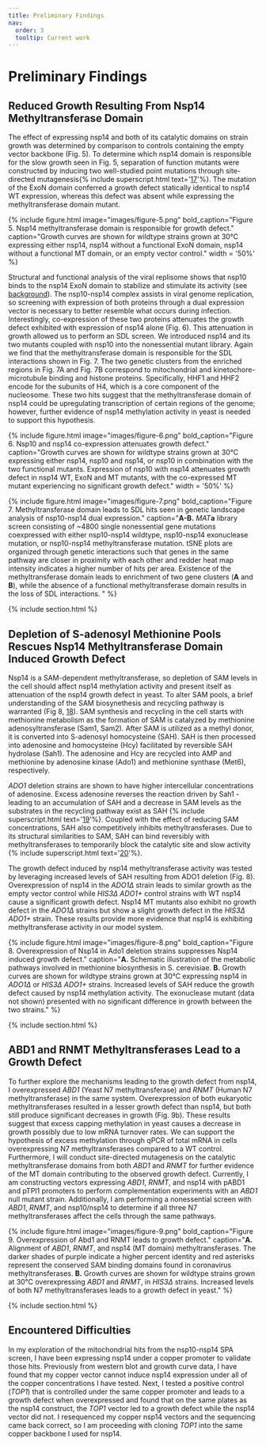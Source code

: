 ```yaml
---
title: Preliminary Findings
nav:
  order: 3
  tooltip: Current work
---
```


# Preliminary Findings
## Reduced Growth Resulting From Nsp14 Methyltransferase Domain
The effect of expressing nsp14 and both of its catalytic domains on strain growth was determined by comparison to controls containing the empty vector backbone (Fig. 5). To determine which nsp14 domain is responsible for the slow growth seen in Fig. 5, separation of function mutants were constructed by inducing two well-studied point mutations through site-directed mutagenesis{% include superscript.html text='[17](https://doi.org/10.1073/pnas.0808790106)'%}. The mutation of the ExoN domain conferred a growth defect statically identical to nsp14 WT expression, whereas this defect was absent while expressing the methyltransferase domain mutant.

{%
  include figure.html
  image="images/figure-5.png"
  bold_caption="Figure 5. Nsp14 methyltransferase domain is responsible for growth defect."
  caption="Growth curves are shown for wildtype strains grown at 30°C expressing either nsp14, nsp14 without a functional ExoN domain, nsp14 without a functional MT domain, or an empty vector control."
  width = '50%'
%}

Structural and functional analysis of the viral replisome shows that nsp10 binds to the nsp14 ExoN domain to stabilize and stimulate its activity (see [background](background)). The nsp10-nsp14 complex assists in viral genome replication, so screening with expression of both proteins through a dual expression vector is necessary to better resemble what occurs during infection. Interestingly, co-expression of these two proteins attenuates the growth defect exhibited with expression of nsp14 alone (Fig. 6). This attenuation in growth allowed us to perform an SDL screen. We introduced nsp14 and its two mutants coupled with nsp10 into the nonessential mutant library. Again we find that the methyltransferase domain is responsible for the SDL interactions shown in Fig. 7. The two genetic clusters from the enriched regions in Fig. 7A and Fig. 7B correspond to mitochondrial and kinetochore-microtubule binding and histone proteins. Specifically, HHF1 and HHF2 encode for the subunits of H4, which is a core component of the nucleosome. These two hits suggest that the methyltransferase domain of nsp14 could be upregulating transcription of certain regions of the genome; however, further evidence of nsp14 methylation activity in yeast is needed to support this hypothesis.

{%
  include figure.html
  image="images/figure-6.png"
  bold_caption="Figure 6. Nsp10 and nsp14 co-expression attenuates growth defect."
  caption="Growth curves are shown for wildtype strains grown at 30°C expressing either nsp14, nsp10 and nsp14, or nsp10 in combination with the two functional mutants. Expression of nsp10 with nsp14 attenuates growth defect in nsp14 WT, ExoN and MT mutants, with the co-expressed MT mutant experiencing no significant growth defect."
  width = '50%'
%}

{%
  include figure.html
  image="images/figure-7.png"
  bold_caption="Figure 7. Methyltransferase domain leads to SDL hits seen in genetic landscape analysis of nsp10-nsp14 dual expression."
  caption="**A-B.** <i>MAT</i><b>a</b> library screen consisting of ~4800 single nonessential gene mutations coexpressed with either nsp10-nsp14 wildtype, nsp10-nsp14 exonuclease mutation, or nsp10-nsp14 methyltransferase mutation. tSNE plots are organized through genetic interactions such that genes in the same pathway are closer in proximity with each other and redder heat map intensity indicates a higher number of hits per area. Existence of the methyltransferase domain leads to enrichment of two gene clusters (**A** and **B**), while the absence of a functional methyltransferase domain results in the loss of SDL interactions. "
%}

{% include section.html %}
## Depletion of S-adenosyl Methionine Pools Rescues Nsp14 Methyltransferase Domain Induced Growth Defect
Nsp14 is a SAM-dependent methyltransferase, so depletion of SAM levels in the cell should affect nsp14 methylation activity and present itself as attenuation of the nsp14 growth defect in yeast. To alter SAM pools, a brief understanding of the SAM biosynethesis and recycling pathway is warranted (Fig 8, [18](https://doi.org/10.1007/s00253-012-4261-3)). SAM synthesis and recycling in the cell starts with methionine metabolism as the formation of SAM is catalyzed by methionine adenosyltransferase (Sam1, Sam2). After SAM is utilized as a methyl donor, it is converted into S-adenosyl homocysteine (SAH). SAH is then processed into adenosine and homocysteine (Hcy) facilitated by reversible SAH hydrolase (Sah1). The adenosine and Hcy are recycled into AMP and methionine by adenosine kinase (Ado1) and methionine synthase (Met6), respectively.

<i>ADO1</i> deletion strains are shown to have higher intercellular concentrations of adenosine. Excess adenosine reverses the reaction driven by Sah1 - leading to an accumulation of SAH and a decrease in SAM levels as the substrates in the recycling pathway exist as SAH {% include superscript.html text='[19](https://doi.org/10.1016/j.bbadis.2012.09.007)'%}. Coupled with the effect of reducing SAM concentrations, SAH also competitively inhibits methyltransferases. Due to its structural similarities to SAM, SAH can bind reversibly with methyltransferases to temporarily block the catalytic site and slow activity {% include superscript.html text='[20](https://doi.org/10.1016/j.tips.2004.04.004)'%}.

The growth defect induced by nsp14 methyltransferase activity was tested by leveraging increased levels of SAH resulting from ADO1 deletion (Fig. 8). Overexpression of nsp14 in the <i>ADO1Δ</i> strain leads to similar growth as the empty vector control while <i>HIS3Δ ADO1+</i> control strains with WT nsp14 cause a significant growth defect. Nsp14 MT mutants also exhibit no growth defect in the <i>ADO1Δ</i> strains but show a slight growth defect in the <i>HIS3Δ ADO1+</i> strain. These results provide more evidence that nsp14 is exhibiting methyltransferase activity in our model system.

{%
  include figure.html
  image="images/figure-8.png"
  bold_caption="Figure 8. Overexpression of Nsp14 in Ado1 deletion strains suppresses Nsp14 induced growth defect."
  caption="**A.** Schematic illustration of the metabolic pathways involved in methionine biosynthesis in S. cerevisiae. **B.** Growth curves are shown for wildtype strains grown at 30°C expressing nsp14 in <i>ADO1Δ</i> or <i>HIS3Δ ADO1+</i> strains. Increased levels of SAH reduce the growth defect caused by nsp14 methylation activity. The exonuclease mutant (data not shown) presented with no significant difference in growth between the two strains."
%}

{% include section.html %}
## ABD1 and RNMT Methyltransferases Lead to a Growth Defect
To further explore the mechanisms leading to the growth defect from nsp14, I overexpressed <i>ABD1</i> (Yeast N7 methyltransferase) and <i>RNMT</i> (Human N7 methyltransferase) in the same system. Overexpression of both eukaryotic methyltransferases resulted in a lesser growth defect than nsp14, but both still produce significant decreases in growth (Fig. 9b). These results suggest that excess capping methylation in yeast causes a decrease in growth possibly due to low mRNA turnover rates. We can support the hypothesis of excess methylation through qPCR of total mRNA in cells overexpressing N7 methyltransferases compared to a WT control. Furthermore, I will conduct site-directed mutagenesis on the catalytic methyltransferase domains from both <i>ABD1</i> and <i>RNMT</i> for further evidence of the MT domain contributing to the observed growth defect. Currently, I am constructing vectors expressing <i>ABD1</i>, <i>RNMT</i>, and nsp14 with pABD1 and pTPI1 promoters to perform complementation experiments with an <i>ABD1</i> null mutant strain. Additionally, I am performing a nonessential screen with <i>ABD1</i>, <i>RNMT</i>, and nsp10/nsp14 to determine if all three N7 methyltransferases affect the cells through the same pathways.

{%
  include figure.html
  image="images/figure-9.png"
  bold_caption="Figure 9. Overexpression of Abd1 and RNMT leads to growth defect."
  caption="**A.** Alignment of <i>ABD1</i>, <i>RNMT</i>, and nsp14 (MT domain) methyltransferases. The darker shades of purple indicate a higher percent identity and red asterisks represent the conserved SAM binding domains found in coronavirus methyltransferases. **B.** Growth curves are shown for wildtype strains grown at 30°C overexpressing <i>ABD1</i> and <i>RNMT</i>, in <i>HIS3Δ</i> strains. Increased levels of both N7 methyltransferases leads to a growth defect in yeast."
%}

{% include section.html %}
## Encountered Difficulties
In my exploration of the mitochondrial hits from the nsp10-nsp14 SPA screen, I have been expressing nsp14 under a copper promoter to validate those hits. Previously from western blot and growth curve data, I have found that my copper vector cannot induce nsp14 expression under all of the copper concentrations I have tested. Next, I tested a positive control (<i>TOP1</i>) that is controlled under the same copper promoter and leads to a growth defect when overexpressed and found that on the same plates as the nsp14 construct, the <i>TOP1</i> vector led to a growth defect while the nsp14 vector did not. I resequenced my copper nsp14 vectors and the sequencing came back correct, so I am proceeding with cloning <i>TOP1</i> into the same copper backbone I used for nsp14.
